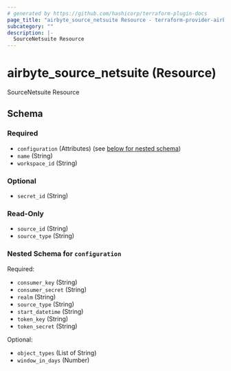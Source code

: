 ```yaml
---
# generated by https://github.com/hashicorp/terraform-plugin-docs
page_title: "airbyte_source_netsuite Resource - terraform-provider-airbyte"
subcategory: ""
description: |-
  SourceNetsuite Resource
---
```


# airbyte_source_netsuite (Resource)

SourceNetsuite Resource



<!-- schema generated by tfplugindocs -->
## Schema

### Required

- `configuration` (Attributes) (see [below for nested schema](#nestedatt--configuration))
- `name` (String)
- `workspace_id` (String)

### Optional

- `secret_id` (String)

### Read-Only

- `source_id` (String)
- `source_type` (String)

<a id="nestedatt--configuration"></a>
### Nested Schema for `configuration`

Required:

- `consumer_key` (String)
- `consumer_secret` (String)
- `realm` (String)
- `source_type` (String)
- `start_datetime` (String)
- `token_key` (String)
- `token_secret` (String)

Optional:

- `object_types` (List of String)
- `window_in_days` (Number)


